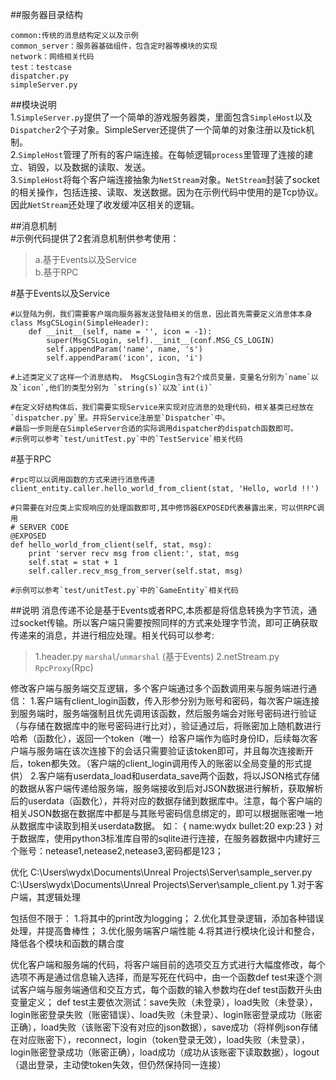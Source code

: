 ##服务器目录结构 
```
common:传统的消息结构定义以及示例
common_server：服务器基础组件，包含定时器等模块的实现
network：网络相关代码
test：testcase
dispatcher.py  
simpleServer.py
```
##模块说明  
  1.`SimpleServer.py`提供了一个简单的游戏服务器类，里面包含`SimpleHost`以及`Dispatcher`2个子对象。SimpleServer还提供了一个简单的对象注册以及tick机制。  
  2.`SimpleHost`管理了所有的客户端连接。在每帧逻辑`process`里管理了连接的建立、销毁，以及数据的读取、发送。  
  3.`SimpleHost`将每个客户端连接抽象为`NetStream`对象。`NetStream`封装了socket的相关操作，包括连接、读取、发送数据。因为在示例代码中使用的是Tcp协议。因此`NetStream`还处理了收发缓冲区相关的逻辑。
  
 ##消息机制  
  #示例代码提供了2套消息机制供参考使用：  
  >a.基于Events以及Service  
  >b.基于RPC

  
  
  
#基于Events以及Service 
```
#以登陆为例，我们需要客户端向服务器发送登陆相关的信息，因此首先需要定义消息体本身
class MsgCSLogin(SimpleHeader):
	def __init__(self, name = '', icon = -1):
		super(MsgCSLogin, self).__init__(conf.MSG_CS_LOGIN)
		self.appendParam('name', name, 's')
		self.appendParam('icon', icon, 'i')

#上述类定义了这样一个消息结构， MsgCSLogin含有2个成员变量，变量名分别为`name`以及`icon`,他们的类型分别为 `string(s)`以及`int(i)`

#在定义好结构体后，我们需要实现Service来实现对应消息的处理代码，相关基类已经放在`dispatcher.py`里。并将Service注册至`Dispatcher`中。
#最后一步则是在SimpleServer合适的实际调用dispatcher的dispatch函数即可。
#示例可以参考`test/unitTest.py`中的`TestService`相关代码
```

#基于RPC
```
#rpc可以以调用函数的方式来进行消息传递
client_entity.caller.hello_world_from_client(stat, 'Hello, world !!')

#只需要在对应类上实现响应的处理函数即可,其中修饰器EXPOSED代表暴露出来，可以供RPC调用
# SERVER CODE
@EXPOSED
def hello_world_from_client(self, stat, msg):
	print 'server recv msg from client:', stat, msg
	self.stat = stat + 1
	self.caller.recv_msg_from_server(self.stat, msg)

#示例可以参考`test/unitTest.py`中的`GameEntity`相关代码
```


##说明
消息传递不论是基于Events或者RPC,本质都是将信息转换为字节流，通过socket传输。所以客户端只需要按照同样的方式来处理字节流，即可正确获取传递来的消息，并进行相应处理。相关代码可以参考:
>1.header.py `marshal`/`unmarshal` (基于Events)
>2.netStream.py `RpcProxy`(Rpc)

修改客户端与服务端交互逻辑，多个客户端通过多个函数调用来与服务端进行通信：
1.客户端有client_login函数，传入形参分别为账号和密码，每次客户端连接到服务端时，服务端强制且优先调用该函数，然后服务端会对账号密码进行验证（与存储在数据库中的账号密码进行比对），验证通过后，将账密加上随机数进行哈希（函数化），返回一个token（唯一）给客户端作为临时身份ID，后续每次客户端与服务端在该次连接下的会话只需要验证该token即可，并且每次连接断开后，token都失效。（客户端的client_login调用传入的账密以全局变量的形式提供）
2.客户端有userdata_load和userdata_save两个函数，将以JSON格式存储的数据从客户端传递给服务端，服务端接收到后对JSON数据进行解析，获取解析后的userdata（函数化），并将对应的数据存储到数据库中。注意，每个客户端的相关JSON数据在数据库中都是与其账号密码信息绑定的，即可以根据账密唯一地从数据库中读取到相关userdata数据。
如：
{
name:wydx
bullet:20
exp:23
}
对于数据库，使用python3标准库自带的sqlite进行连接，在服务器数据中内建好三个账号：netease1,netease2,netease3,密码都是123；



优化
C:\Users\wydx\Documents\Unreal Projects\Server\sample_server.py
C:\Users\wydx\Documents\Unreal Projects\Server\sample_client.py
1.对于客户端，其逻辑处理

包括但不限于：
1.将其中的print改为logging；
2.优化其登录逻辑，添加各种错误处理，并提高鲁棒性；
3.优化服务端客户端性能
4.将其进行模块化设计和整合，降低各个模块和函数的耦合度

优化客户端和服务端的代码，将客户端目前的选项交互方式进行大幅度修改，每个选项不再是通过信息输入选择，而是写死在代码中，由一个函数def test来逐个测试客户端与服务端通信和交互方式，每个函数的输入参数均在def test函数开头由变量定义；
def test主要依次测试：save失败（未登录），load失败（未登录），login账密登录失败（账密错误）、load失败（未登录）、login账密登录成功（账密正确），load失败（该账密下没有对应的json数据），save成功（将样例json存储在对应账密下），reconnect，login（token登录无效），load失败（未登录），login账密登录成功（账密正确），load成功（成功从该账密下读取数据），logout（退出登录，主动使token失效，但仍然保持同一连接）